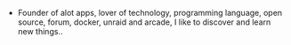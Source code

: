 - Founder of alot apps, lover of technology, programming language, open source, forum, docker, unraid and arcade, I like to discover and learn new things..
  <br>


































































































































































































































































































































































































































































































































































































































































































































































































































































































































































































































































































































































































































































































































































































































































































































































































































































































































































































































